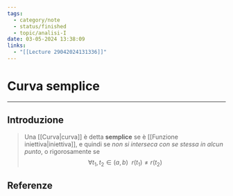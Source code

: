 ```yaml
---
tags:
  - category/note
  - status/finished
  - topic/analisi-I
date: 03-05-2024 13:38:09
links:
  - "[[Lecture 29042024131336]]"
---
```

# Curva semplice
---
## Introduzione
> Una [[Curva|curva]] è detta **semplice** se è [[Funzione iniettiva|iniettiva]], e quindi se _non si interseca con se stessa in alcun punto_, o rigorosamente se
> $$\forall t_{1}, t_{2} \in (a, b) \ \ r(t_{1}) \neq r(t_{2})$$

## Referenze